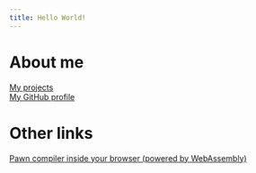 ```yaml
---
title: Hello World!
---
```


# About me

[My projects](projects)<br>
[My GitHub profile](https://github.com/Zeex)

# Other links

[Pawn compiler inside your browser (powered by WebAssembly)](pawncc)
